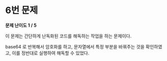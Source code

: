 # 6번 문제

__문제 난이도 1 / 5__

이 문제는 간단하게 난독화된 코드를 해독하는 작업을 하는 문제이다.

base64 로 반복해서 암호화를 하고, 문자열에서 특정 부분을 바꿔주는 것을 확인하였고,
이를 정반대로 실행하여 해독할 수 있었다.
